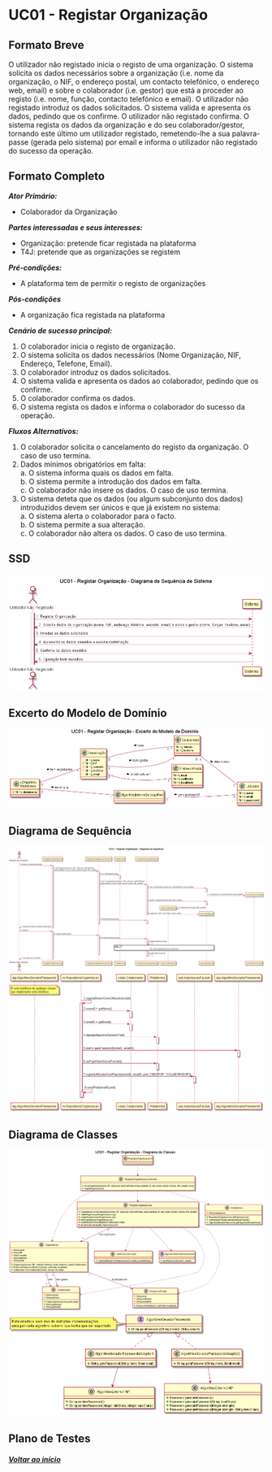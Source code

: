 # UC01 - Registar Organização

## Formato Breve

O utilizador não registado inicia o registo de uma organização. O sistema solicita os dados
necessários sobre a organização (i.e. nome da organização, o NIF, o endereço postal, um
contacto telefónico, o endereço web, email) e sobre o colaborador (i.e. gestor) que está a
proceder ao registo (i.e. nome, função, contacto telefónico e email). O utilizador não
registado introduz os dados solicitados. O sistema valida e apresenta os dados, pedindo que
os confirme. O utilizador não registado confirma. O sistema regista os dados da organização
e do seu colaborador/gestor, tornando este último um utilizador registado, remetendo-lhe
a sua palavra-passe (gerada pelo sistema) por email e informa o utilizador não registado
do sucesso da operação.

## Formato Completo

**_Ator Primário:_**

- Colaborador da Organização

**_Partes interessadas e seus interesses:_**

- Organização: pretende ficar registada na plataforma
- T4J: pretende que as organizações se registem

**_Pré-condições:_**

* A plataforma tem de permitir o registo de organizações

**_Pós-condições_**

- A organização fica registada na plataforma

**_Cenário de sucesso principal:_**

1. O colaborador inicia o registo de organização.
2. O sistema solicita os dados necessários (Nome Organização, NIF, Endereço, Telefone, Email).
3. O colaborador introduz os dados solicitados.
4. O sistema valida e apresenta os dados ao colaborador, pedindo que os confirme.
5. O colaborador confirma os dados.
6. O sistema regista os dados e informa o colaborador do sucesso da operação.

**_Fluxos Alternativos:_**

1. O colaborador solicita o cancelamento do registo da organização. O caso de uso termina.
2. Dados mínimos obrigatórios em falta: <br/>
  a. O sistema informa quais os dados em falta. <br/>
  b. O sistema permite a introdução dos dados em falta. <br/>
  c. O colaborador não insere os dados. O caso de uso termina.
3. O sistema deteta que os dados (ou algum subconjunto dos dados) introduzidos devem ser únicos e que já existem no sistema:<br/>
  a. O sistema alerta o colaborador para o facto.<br/>
  b. O sistema permite a sua alteração.<br/>
  c. O colaborador não altera os dados. O caso de uso termina.

## SSD
![UC01_Registar_Organizacao_Diagrama_Sequencia_Sistema](UC01_Registar_Organizacao_Diagrama_Sequencia_Sistema.png)

## Excerto do Modelo de Domínio
![UC01_Registar_Organizacao_Modelo_Dominio](UC01_Registar_Organizacao_Modelo_Dominio.png)

## Diagrama de Sequência
![UC01_Registar_Organizacao_Diagrama_Sequencia_Pt1](UC01_Registar_Organizacao_Diagrama_Sequencia_Pt1.png)
![UC01_Registar_Organizacao_Diagrama_Sequencia_Pt2](UC01_Registar_Organizacao_Diagrama_Sequencia_Pt2.png)
<br/>


## Diagrama de Classes
![UC01_Registar_Organizacao_Diagrama_Classes_page1](UC01_Registar_Organizacao_Diagrama_Classes_page1.png)
![UC01_Registar_Organizacao_Diagrama_Classes_page2](UC01_Registar_Organizacao_Diagrama_Classes_page2.png)

## Plano de Testes


##### [Voltar ao início](https://github.com/blestonbandeiraUPSKILL/upskill_java1_labprg_grupo2/tree/main/README.md)
